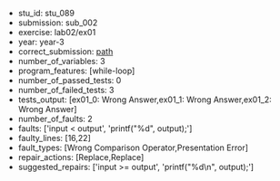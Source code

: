 - stu_id: stu_089	       
- submission: sub_002
- exercise: lab02/ex01
- year: year-3
- correct_submission: [path](https://github.com/pmorvalho/C-Pack-IPAs/blob/main/correct_submissions/year-3/lab02/ex01/ex01-stu_089-sub_005)
- number_of_variables: 3
- program_features: [while-loop] 
- number_of_passed_tests: 0
- number_of_failed_tests: 3
- tests_output: [ex01_0: Wrong Answer,ex01_1: Wrong Answer,ex01_2: Wrong Answer]
- number_of_faults: 2
- faults: ['input < output', 'printf("%d", output);']
- faulty_lines: [16,22]
- fault_types: [Wrong Comparison Operator,Presentation Error]
- repair_actions: [Replace,Replace] 
- suggested_repairs: ['input >= output', 'printf("%d\n", output);']
